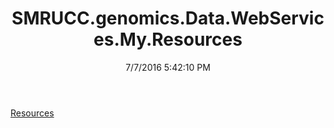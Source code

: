 ﻿---
title: SMRUCC.genomics.Data.WebServices.My.Resources
date: 7/7/2016 5:42:10 PM
---

[Resources](T-SMRUCC.genomics.Data.WebServices.My.Resources.Resources.html)
